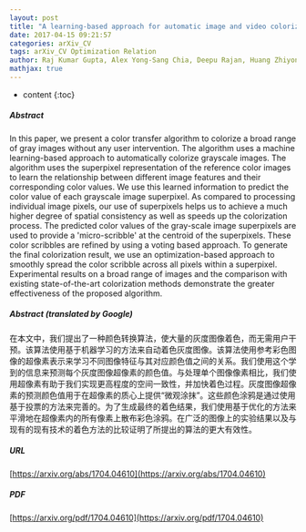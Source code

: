 ```yaml
---
layout: post
title: "A learning-based approach for automatic image and video colorization"
date: 2017-04-15 09:21:57
categories: arXiv_CV
tags: arXiv_CV Optimization Relation
author: Raj Kumar Gupta, Alex Yong-Sang Chia, Deepu Rajan, Huang Zhiyong
mathjax: true
---
```


* content
{:toc}

##### Abstract
In this paper, we present a color transfer algorithm to colorize a broad range of gray images without any user intervention. The algorithm uses a machine learning-based approach to automatically colorize grayscale images. The algorithm uses the superpixel representation of the reference color images to learn the relationship between different image features and their corresponding color values. We use this learned information to predict the color value of each grayscale image superpixel. As compared to processing individual image pixels, our use of superpixels helps us to achieve a much higher degree of spatial consistency as well as speeds up the colorization process. The predicted color values of the gray-scale image superpixels are used to provide a 'micro-scribble' at the centroid of the superpixels. These color scribbles are refined by using a voting based approach. To generate the final colorization result, we use an optimization-based approach to smoothly spread the color scribble across all pixels within a superpixel. Experimental results on a broad range of images and the comparison with existing state-of-the-art colorization methods demonstrate the greater effectiveness of the proposed algorithm.

##### Abstract (translated by Google)
在本文中，我们提出了一种颜色转换算法，使大量的灰度图像着色，而无需用户干预。该算法使用基于机器学习的方法来自动着色灰度图像。该算法使用参考彩色图像的超像素表示来学习不同图像特征与其对应颜色值之间的关系。我们使用这个学到的信息来预测每个灰度图像超像素的颜色值。与处理单个图像像素相比，我们使用超像素有助于我们实现更高程度的空间一致性，并加快着色过程。灰度图像超像素的预测颜色值用于在超像素的质心上提供“微观涂抹”。这些颜色涂鸦是通过使用基于投票的方法来完善的。为了生成最终的着色结果，我们使用基于优化的方法来平滑地在超像素内的所有像素上散布彩色涂鸦。在广泛的图像上的实验结果以及与现有的现有技术的着色方法的比较证明了所提出的算法的更大有效性。

##### URL
[https://arxiv.org/abs/1704.04610](https://arxiv.org/abs/1704.04610)

##### PDF
[https://arxiv.org/pdf/1704.04610](https://arxiv.org/pdf/1704.04610)

